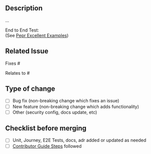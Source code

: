 ## Description

...

End to End Test:  <!-- if applicable -->  
(See [Pepr Excellent Examples](https://github.com/defenseunicorns/pepr-excellent-examples))

## Related Issue

Fixes #
<!-- or -->
Relates to #

## Type of change

- [ ] Bug fix (non-breaking change which fixes an issue)
- [ ] New feature (non-breaking change which adds functionality)
- [ ] Other (security config, docs update, etc)

## Checklist before merging
- [ ] Unit, Journey, E2E Tests, docs, adr added or updated as needed
- [ ] [Contributor Guide Steps](https://docs.pepr.dev/main/contribute/#submitting-a-pull-request) followed
